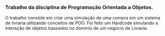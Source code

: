 ### Trabalho da dísciplina de Programação Orientada a Objetos.
O trabalho consiste em criar uma simulação de uma compra em um sistema de livraria utilizando conceitos de POO. Foi feito um Hardcode simulando a interação de objetos baseados no domínio de um negócio de Livraria.
